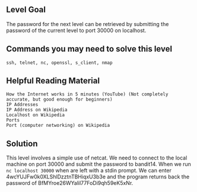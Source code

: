 ## Level Goal ##

The password for the next level can be retrieved by submitting the password of the current level to port 30000 on localhost.

## Commands you may need to solve this level ##

    ssh, telnet, nc, openssl, s_client, nmap
    
## Helpful Reading Material ##

    How the Internet works in 5 minutes (YouTube) (Not completely accurate, but good enough for beginners)
    IP Addresses
    IP Address on Wikipedia
    Localhost on Wikipedia
    Ports
    Port (computer networking) on Wikipedia
    
## Solution ## 

This level involves a simple use of netcat. We need to connect to the local machine on port 30000 and submit the password to bandit14. When we run `nc localhost 30000` when are left with a stdin prompt. We can enter 4wcYUJFw0k0XLShlDzztnTBHiqxU3b3e and the program returns back the password of BfMYroe26WYalil77FoDi9qh59eK5xNr.
